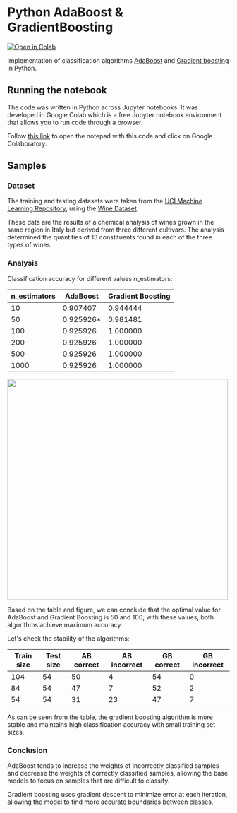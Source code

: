 # Python AdaBoost & GradientBoosting

[![Open in Colab](https://img.shields.io/badge/Open%20in%20Colab-Open-blue?logo=google-colab)](https://drive.google.com/file/d/1AWzhl1zzAxBtrjhhlR2JByf-zJQhDsXO/view?usp=sharing)

Implementation of classification algorithms [AdaBoost](https://en.wikipedia.org/wiki/AdaBoost) and [Gradient boosting](https://en.wikipedia.org/wiki/Gradient_boosting) in Python.

## Running the notebook

The code was written in Python across Jupyter notebooks. It was developed in Google Colab which is a free Jupyter notebook environment that allows you to run code through a browser.

Follow [this link](https://drive.google.com/file/d/1AWzhl1zzAxBtrjhhlR2JByf-zJQhDsXO/view?usp=sharing) to open the notepad with this code and click on Google Colaboratory.

## Samples

### Dataset

The training and testing datasets were taken from the [UCI Machine Learning Repository](https://archive.ics.uci.edu/), using the [Wine Dataset](https://archive.ics.uci.edu/dataset/109/wine).

These data are the results of a chemical analysis of wines grown in the same region in Italy but derived from three different cultivars. The analysis determined the quantities of 13 constituents found in each of the three types of wines.

### Analysis

Classification accuracy for different values n_estimators:

| n_estimators |	AdaBoost |	Gradient Boosting |
|---|---|---|
| 10 |	0.907407 |	0.944444 |
| 50 |	0.925926* | 0.981481 |
| 100 |	0.925926 |	1.000000 |
| 200 |	0.925926 |	1.000000 |
| 500 |	0.925926 |	1.000000 |
| 1000 |	0.925926 |	1.000000 |

<img src="https://github.com/Nekhocheninov/Classification-And-Regression-Algorithms/blob/main/AdaBoost%26GradientBoosting/img/img_1.PNG" width="500">

Based on the table and figure, we can conclude that the optimal value for AdaBoost and Gradient Boosting is 50 and 100; with these values, both algorithms achieve maximum accuracy.

Let's check the stability of the algorithms:

| Train size |	Test size |	AB correct |	AB incorrect |	GB correct |	GB incorrect |
|---|---|---|---|---|---|
|104	|54	|50	|4	|54	|0|
|84	|54	|47	|7	|52	|2|
|54	|54	|31	|23	|47	|7|

As can be seen from the table, the gradient boosting algorithm is more stable and maintains high classification accuracy with small training set sizes.

### Conclusion

AdaBoost tends to increase the weights of incorrectly classified samples and decrease the weights of correctly classified samples, allowing the base models to focus on samples that are difficult to classify.

Gradient boosting uses gradient descent to minimize error at each iteration, allowing the model to find more accurate boundaries between classes.
